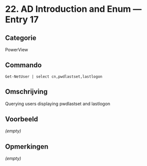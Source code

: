 # 22. AD Introduction and Enum — Entry 17

## Categorie

PowerView

## Commando

```
Get-NetUser | select cn,pwdlastset,lastlogon
```

## Omschrijving

Querying users displaying pwdlastset and lastlogon

## Voorbeeld

_(empty)_

## Opmerkingen

_(empty)_

